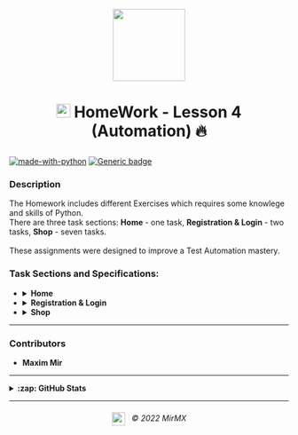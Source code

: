 <p align = "center">
  <a href ="#"><img src="https://i.imgur.com/3Vg0Jfw.png" width="130" /></a>
</p>

# <p align="center">[<img src="https://i.imgur.com/G7LQsqu.png"  height="25" />](https://be-tester.ru/ "https://be-tester.ru") HomeWork - Lesson 4 (Automation) :fire:</p>

[![made-with-python](https://img.shields.io/badge/Made%20with-Python%20&%20Magic-blue.svg)](https://www.python.org/)
[![Generic badge](https://img.shields.io/badge/Total%20code--coverage-100%25-green)](#)

### Description
The Homework includes different Exercises which requires some knowlege and skills of Python.<br>
There are three task sections: __Home__ - one task, __Registration & Login__ - two tasks, __Shop__ - seven tasks.<br><br>
These assignments were designed to improve a Test Automation mastery.<br>
 
  ### Task Sections and Specifications:
- <details>
  <summary><b>Home</b></summary>

    - <details>
      <summary>1. <b>Home:</b> добавление комментария</summary> 

        1️⃣ [Adding comment][1]&nbsp;&nbsp;&nbsp;&nbsp; [![Generic badge](https://img.shields.io/badge/code--coverage-100%25-green)](#)<br>

            1. Откройте http://practice.automationtesting.in/
            2. Проскролльте страницу вниз на 600 пикселей
            3. Нажмите на название книги "Selenium Ruby" или на кнопку "READ MORE"
            4. Нажмите на вкладку "REVIEWS"
            5. Поставьте 5 звёзд
            6. Заполните поле "Review" сообщением: "Nice book!"
            7. Заполните поле "Name"
            8. Заполните "Email"
            9. Нажмите на кнопку "SUBMIT"
      </details>
  </details> 

- <details>
  <summary><b>Registration & Login</b></summary>
  
    - <details>
      <summary>1. <b>Registration_login:</b> регистрация аккаунта</summary>

        2️⃣ [Account registration][2]&nbsp;&nbsp;&nbsp;&nbsp; [![Generic badge](https://img.shields.io/badge/code--coverage-100%25-green)](#)<br>

            1. Откройте http://practice.automationtesting.in/
            2. Нажмите на вкладку "My Account Menu"
            3. В разделе "Register", введите email для регистрации
            4. В разделе "Register", введите пароль для регистрации
                - составьте такой пароль, чтобы отобразилось "Medium" или "Strong", иначе регистрация не выполнится
                - почту и пароль сохраните, потребуюутся в дальнейшем
            5. Нажмите на кнопку "Register"
      </details>

    - <details>
      <summary>2. <b>Registration_login:</b> логин в систему</summary> 

        3️⃣ [Login into account][3]&nbsp;&nbsp;&nbsp;&nbsp; [![Generic badge](https://img.shields.io/badge/code--coverage-100%25-green)](#)

            1. Откройте http://practice.automationtesting.in/
            2. Нажмите на вкладку "My Account Menu"
            3. В разделе "Login", введите email для логина # данные можно взять из предыдущего теста
            4. В разделе "Login", введите пароль для логина # данные можно взять из предыдущего теста
            5. Нажмите на кнопку "Login"
            6. Добавьте проверку, что на странице есть элемент "Logout"
      </details>
  </details> 

- <details>
  <summary><b>Shop</b></summary>
  
    - <details>
      <summary>1. <b>Shop:</b> отображение страницы товара</summary>
        
        4️⃣ [Display the product page][4]&nbsp;&nbsp;&nbsp;&nbsp; [![Generic badge](https://img.shields.io/badge/code--coverage-100%25-green)](#)<br>

            1. Откройте http://practice.automationtesting.in/
            2. Залогиньтесь
            3. Нажмите на вкладку "Shop"
            4. Откройте книгу "HTML 5 Forms"
            5. Добавьте тест, что заголовок книги назвается: "HTML5 Forms"
      </details>
    - <details>  
      <summary>2. <b>Shop:</b> количество товаров в категории</summary> 

        5️⃣ [Product quantity in category][5]&nbsp;&nbsp;&nbsp;&nbsp; [![Generic badge](https://img.shields.io/badge/code--coverage-100%25-green)](#)<br>
        
            1. Откройте http://practice.automationtesting.in/
            2. Залогиньтесь
            3. Нажмите на вкладку "Shop"
            4. Откройте категорию "HTML"
            5. Добавьте тест, что отображается три товара
      </details>
    - <details>
      <summary>3. <b>Shop:</b> сортировка товаров</summary>

        6️⃣ [Product sorting][6]&nbsp;&nbsp;&nbsp;&nbsp; [![Generic badge](https://img.shields.io/badge/code--coverage-100%25-green)](#)<br>

            1. Откройте http://practice.automationtesting.in/
            2. Залогиньтесь
            3. Нажмите на вкладку "Shop"
            4. Добавьте тест, что в селекторе выбран вариант сортировки по умолчанию
                - Используйте проверку по value
            5. Отсортируйте товары по цене от большей к меньшей
                - в селекторах используйте класс Select
            6. Снова объявите переменную с локатором основного селектора сортировки # т.к после сортировки страница обновится
            7. Добавьте тест, что в селекторе выбран вариант сортировки по цене от большей к меньшей
                - Используйте проверку по value
      </details>
    - <details>  
      <summary>4. <b>Shop:</b> отображение, скидка товара</summary> 

        7️⃣ [Display product discount][7]&nbsp;&nbsp;&nbsp;&nbsp; [![Generic badge](https://img.shields.io/badge/code--coverage-100%25-green)](#)<br>

            1. Откройте http://practice.automationtesting.in/
            2. Залогиньтесь
            3. Нажмите на вкладку "Shop"
            4. Откройте книгу "Android Quick Start Guide"
            5. Добавьте тест, что содержимое старой цены = "₹600.00" # используйте assert
            6. Добавьте тест, что содержимое новой цены = "₹450.00" # используйте assert
            7. Добавьте явное ожидание и нажмите на обложку книги
                - Подберите такой селектор и тайминги, чтобы открылось окно предпросмотра картинки (не вся картинка на всю страницу)
            8. Добавьте явное ожидание и закройте предпросмотр нажав на крестик (кнопка вверху справа)
      </details>

    - <details>
      <summary>5. <b>Shop:</b> проверка цены в корзине</summary>

        8️⃣ [Checking price in the cart][8]&nbsp;&nbsp;&nbsp;&nbsp; [![Generic badge](https://img.shields.io/badge/code--coverage-100%25-green)](#)<br>

            1. Откройте http://practice.automationtesting.in/ # в этом тесте логиниться не нужно
            2. Нажмите на вкладку "Shop"
            3. Добавьте в корзину книгу "HTML5 WebApp Development" # см. комментарии в самом низу
            4. Добавьте тест, что возле коризны(вверху справа) количество товаров = "1 Item", а стоимость = "₹180.00"
                - Используйте для проверки assert
            5. Перейдите в корзину
            6. Используя явное ожидание, проверьте что в Subtotal отобразилась стоимость
            7. Используя явное ожидание, проверьте что в Total отобразилась стоимость

            # если эта книга будет out of stock - тогда вместо неё добавьте книгу HTML5 Forms и выполните тесты по аналогии 
            # если все книги будут out of stock - тогда пропустите это и следующие два задания
      </details>
    - <details>  
      <summary>6. <b>Shop:</b> работа в корзине</summary> 

        9️⃣ [Work with the cart][9]&nbsp;&nbsp;&nbsp;&nbsp; [![Generic badge](https://img.shields.io/badge/code--coverage-100%25-green)](#)<br>

        Иногда, даже явные ожидания не помогают избежать ошибки при нахождении элемента, этот сценарий один из таких, используйте time.sleep()

            1. Откройте http://practice.automationtesting.in/ # в этом тесте логиниться не нужно
            2. Нажмите на вкладку "Shop"
            3. Добавьте в корзину книги "HTML5 WebApp Development" и "JS Data Structures and Algorithm"
                - Перед добавлением первой книги, проскролльте вниз на 300 пикселей
                - После добавления 1-й книги добавьте sleep
            4. Перейдите в корзину
            5. Удалите первую книгу
                - Перед удалением добавьте sleep
            6. Нажмите на Undo (отмена удаления)
            7. В Quantity увеличьте количесто товара до 3 шт для "JS Data Structures and Algorithm“
                - Предварительно очистите поле с помощью локатор_поля.clear()
            8. Нажмите на кнопку "UPDATE BASKET"
            9. Добавьте тест, что value элемента quantity для "JS Data Structures and Algorithm" равно 3 # используйте assert
            10. Нажмите на кнопку "APPLY COUPON"
                - Перед нажатимем добавьте sleep
            11. Добавьте тест, что возникло сообщение: "Please enter a coupon code."

            # если эти книги будут out of stock - тогда вместо них добавьте книгу HTML5 Forms и любую доступную книгу по JS и выполните тесты по аналогии
      </details>
    - <details>
      <summary>7. <b>Shop:</b> покупка товара</summary>

        🔟 [Buying the book][10]&nbsp;&nbsp;&nbsp;&nbsp; [![Generic badge](https://img.shields.io/badge/code--coverage-100%25-green)](#)<br>

            1. Откройте http://practice.automationtesting.in/ # в этом тесте логиниться не нужно
            2. Нажмите на вкладку "Shop" и проскролльте на 300 пикселей вниз
            3. Добавьте в корзину книгу "HTML5 WebApp Development"
            4. Перейдите в корзину
            5. Нажмите "PROCEED TO CHECKOUT"
                - Перед нажатием, добавьте явное ожидание
            6. Заполните все обязательные поля
                - Перед заполнением first name, добавьте явное ожидание
                - Для заполнения country нужно: нажать на селектор - > ввести название в поле ввода - > нажать на вариант который отобразится ниже ввода
                - Чтобы выбрать селектор нижний вариант после ввода, используйте кнопку нажмите на неё, затем на вариант в списке ниже
            7. Выберите способ оплаты "Check Payments"
                - Перед выбором, проскролльте на 600 пикселей вниз и добавьте sleep
            8. Нажмите PLACE ORDER
            9. Используя явное ожидание, проверьте что отображается надпись "Thank you. Your order has been received."
            10. Используя явное ожидание, проверьте что в Payment Method отображается текст "Check Payments"
      </details>
  </details> 
<!-- ----------------------------------------------------------------------- -->
[1]: /01_home_add_comment.py "Open File in New Tab (ctrl + click)"
[2]: /02_registration_login_account_registration.py "Open File in New Tab (ctrl + click)"
[3]: /03_registration_login_login_into_account.py "Open File in New Tab (ctrl + click)"
[4]: /04_shop_display_product_page.py "Open File in New Tab (ctrl + click)"
[5]: /05_shop_products_quantity_in_category.py "Open File in New Tab (ctrl + click)"
[6]: /06_shop_product_sorting.py "Open File in New Tab (ctrl + click)"
[7]: /07_shop_display_product_discount.py "Open File in New Tab (ctrl + click)"
[8]: /08_shop_check_price_in_the_cart.py "Open File in New Tab (ctrl + click)"
[9]: /09_shop_work_with_cart.py "Open File in New Tab (ctrl + click)"
[10]: /10_shop_buy_the_book.py "Open File in New Tab (ctrl + click)"
<!-- ----------------------------------------------------------------------- -->

---
### Contributors

 - **Maxim Mir**

 ---
<details>
<summary><b>:zap: GitHub Stats</b></summary>
    <img alt="MirMX's GitHub Stats" src="https://github-readme-stats.vercel.app/api?username=MirMX&exclude_repo=MirMX.github.io&show_icons=true&hide_border=false&title_color=ff652f&icon_color=FFE400&bg_color=09131B&text_color=ffffff&border_color=0c1a25" />
</details>

---  

###### <p align ="center">[<img align ="center" src="https://i.imgur.com/3Vg0Jfw.png" width="24" />](#)&nbsp;&nbsp; © 2022 MirMX</p>